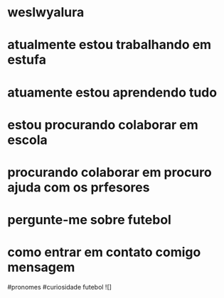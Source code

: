# weslwyalura
# atualmente estou trabalhando em estufa
# atuamente estou aprendendo tudo
# estou procurando colaborar em escola
# procurando colaborar em procuro ajuda com os prfesores
# pergunte-me sobre futebol
# como entrar em contato comigo mensagem 
#pronomes
#curiosidade futebol
![] 
